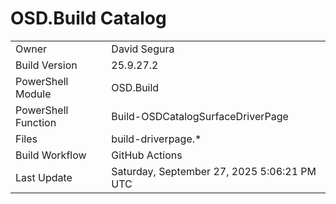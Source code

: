 ﻿# OSD.Build Catalog

| | |
|-|-|
| Owner | David Segura |
| Build Version | 25.9.27.2 |
| PowerShell Module | OSD.Build |
| PowerShell Function | Build-OSDCatalogSurfaceDriverPage |
| Files | build-driverpage.* |
| Build Workflow | GitHub Actions |
| Last Update | Saturday, September 27, 2025 5:06:21 PM UTC |
